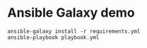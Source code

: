 # Ansible Galaxy demo

    ansible-galaxy install -r requirements.yml
    ansible-playbook playbook.yml